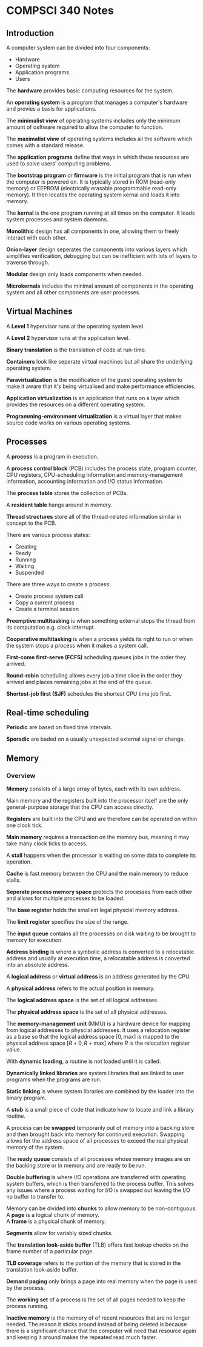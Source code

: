 # COMPSCI 340 Notes


## Introduction

A computer system can be divided into four components:
* Hardware
* Operating system
* Application programs
* Users

The **hardware** provides basic computing resources for the system.

An **operating system** is a program that manages a computer's hardware and provies a basis for applications.

The **minimalist view** of operating systems includes only the minimum amount of osftware required to allow the computer to function.

The **maximalist view** of operating systems includes all the software which comes with a standard release.

The **application programs** define that ways in which these resources are used to solve users' computing problems.


The **bootstrap program** or **firmware** is the initial program that is run when the computer is powered on. It is typically stored in ROM (read-only memory) or EEPROM (electrically erasable programmable read-only memory). It then locates the operating system kernal and loads it into memory.

The **kernal** is the one program running at all times on the computer. It loads system processes and system daemons.

**Monolithic** design has all components in one, allowing them to freely interact with each other.

**Onion-layer** design seperates the components into various layers which simplifies verificaition, debugging but can be inefficient with lots of layers to traverse through.

**Modular** design only loads components when needed.

**Microkernals** includes the minimal amount of components in the operating system and all other components are user processes.

## Virtual Machines

A **Level 1** hypervisor runs at the operating system level.

A **Level 2** hypervisor runs at the application level.

**Binary translation** is the translation of code at run-time.

**Containers** look like seperate virtual machines but all share the underlying operating system.

**Paravirtualization** is the modification of the guest operating system to make it aware that it's being virtualised and make performance efficiencies.

**Application virtualization** is an application that runs on a layer which provides the resources on a different operating system.

**Programming-environment virtualization** is a virtual layer that makes source code works on various operating systems.

## Processes

A **process** is a program in execution.

A **process control block** (PCB) includes the process state, program counter, CPU registers, CPU-scheduling information and memory-management information, accounting information and I/O status information.

The **process table** stores the collection of PCBs.

A **resident table** hangs around in memory.

**Thread structures** store all of the thread-related information similar in concept to the PCB.

There are various process states:
* Creating
* Ready
* Running
* Waiting
* Suspended

There are three ways to create a process:
* Create process system call
* Copy a current process
* Create a terminal session


**Preemptive multitasking** is when something external stops the thread from its computation e.g. clock interrupt.

**Cooperative multitasking** is when a process yields its right to run or when the system stops a process when it makes a system call.


**First-come first-serve (FCFS)** scheduling queues jobs in the order they arrived.

**Round-robin** scheduling allows every job a time slice in the order they arrived and places remaining jobs at the end of the queue.

**Shortest-job first (SJF)** schedules the shortest CPU time job first.


## Real-time scheduling

**Periodic** are based on fixed time intervals.

**Sporadic** are baded on a usually unexpected external signal or change.


## Memory

### Overview

**Memory** consists of a large array of bytes, each with its own address.

Main memory and the registers built into the processor itself are the only general-purpose storage that the CPU can access directly.

**Registers** are built into the CPU and are therefore can be operated on within one clock tick.

**Main memory** requires a transaction on the memory bus, meaning it may take many clock ticks to access.

A **stall** happens when the processor is waiting on some data to complete its operation.

**Cache** is fast memory between the CPU and the main memory to reduce stalls.

**Seperate process memory space** protects the processes from each other and allows for multiple processes to be loaded.

The **base register** holds the smallest legal physcial memory address.

The **limit register** specifies the size of the range.

The **input queue** contains all the processes on disk waiting to be brought to memory for execution.

**Address binding** is where a symbolic address is converted to a relocatable address and usually at execution time, a relocatable address is converted into an absolute address.

A **logical address** or **virtual address** is an address generated by the CPU.

A **physical address** refers to the actual position in memory.

The **logical address space** is the set of all logical addresses.

The **physical address space** is the set of all physical addresses.

The **memory-management unit** (MMU) is a hardware device for mapping from logical addresses to physcial addresses. It uses a relocation register as a base so that the logical address space $[0,\text{max}]$ is mapped to the physical address space $[R + 0, R + \text{max}]$ where $R$ is the relocation register value.

With **dynamic loading**, a routine is not loaded until it is called.

**Dynamically linked libraries** are system libraries that are linked to user programs when the programs are run.

**Static linking** is where system libraries are combined by the loader into the binary program.

A **stub** is a small piece of code that indicate how to locate and link a library routine.

A process can be **swapped** temporarily out of memory into a backing store and then brought back into memory for continued execution. Swapping allows for the address space of all processes to exceed the real physical memory of the system.

The **ready queue** consists of all processes whose memory images are on the backing store or in memory and are ready to be run.

**Double buffering** is where I/O operations are transferred with operating system buffers, which is then transferred to the process buffer. This solves any issues where a process waiting for I/O is swapped out leaving the I/O no buffer to transfer to.

Memory can be divided into **chunks** to allow memory to be non-contiguous.  
A **page** is a logical chunk of memory.  
A **frame** is a physical chunk of memory.


**Segments** allow for variably sized chunks.

The **translation look-aside buffer** (TLB) offers fast lookup checks on the frame number of a particular page.

**TLB coverage** refers to the portion of the memory that is stored in the translation look-aside buffer.

**Demand paging** only brings a page into real memory when the page is used by the process.

The **working set** of a process is the set of all pages needed to keep the process running.

**Inactive memory** is the memory of of recent resources that are no longer needed. The reason it sticks around instead of being deleted is because there is a significant chance that the computer will need that resource again and keeping it around makes the repeated read much faster.
